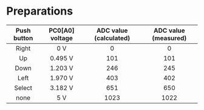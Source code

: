 # Preparations

 | **Push button** | **PC0[A0] voltage** | **ADC value (calculated)** | **ADC value (measured)** |
   | :-: | :-: | :-: | :-: |
   | Right  | 0 V | 0   | 0 |
   | Up     | 0.495 V | 101 | 101 |
   | Down   | 1.203 V | 246 | 245 |
   | Left   | 1.970 V | 403 | 402 |
   | Select | 3.182 V | 651 | 650 |
   | none   |  5 V    | 1023 | 1022 |

